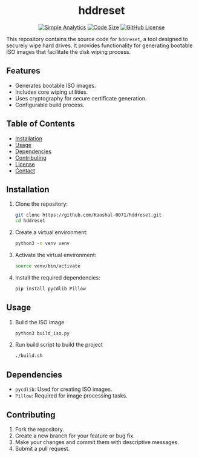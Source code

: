 
<div align="center">

# hddreset

[![Simple Analytics](https://simpleanalytics.com/Kaushal-0071/hddreset.svg)](https://simpleanalytics.com/Kaushal-0071/hddreset)
[![Code Size](https://img.shields.io/github/languages/code-size/Kaushal-0071/hddreset)](https://github.com/Kaushal-0071/hddreset)
[![GitHub License](https://img.shields.io/github/license/Kaushal-0071/hddreset)](https://github.com/Kaushal-0071/hddreset/blob/main/LICENSE)

</div>

This repository contains the source code for `hddreset`, a tool designed to securely wipe hard drives. It provides functionality for generating bootable ISO images that facilitate the disk wiping process.

## Features

-   Generates bootable ISO images.
-   Includes core wiping utilities.
-   Uses cryptography for secure certificate generation.
-   Configurable build process.

## Table of Contents

-   [Installation](#installation)
-   [Usage](#usage)
-   [Dependencies](#dependencies)
-   [Contributing](#contributing)
-   [License](#license)
-   [Contact](#contact)

## Installation

1.  Clone the repository:

    ```bash
    git clone https://github.com/Kaushal-0071/hddreset.git
    cd hddreset
    ```

2.  Create a virtual environment:

    ```bash
    python3 -m venv venv
    ```

3.  Activate the virtual environment:

    ```bash
    source venv/bin/activate
    ```

4.  Install the required dependencies:

    ```bash
    pip install pycdlib Pillow
    ```

## Usage

1. Build the ISO image

    ```bash
    python3 build_iso.py
    ```

2. Run build script to build the project

    ```bash
    ./build.sh
    ```

## Dependencies

-   `pycdlib`: Used for creating ISO images.
-   `Pillow`: Required for image processing tasks.

## Contributing

1.  Fork the repository.
2.  Create a new branch for your feature or bug fix.
3.  Make your changes and commit them with descriptive messages.
4.  Submit a pull request.

